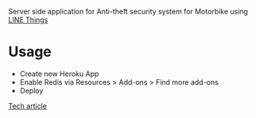 Server side application for Anti-theft security system for Motorbike using [LINE Things](https://developers.line.biz/ja/docs/line-things/)

# Usage

* Create new Heroku App
* Enable Redis via Resources > Add-ons > Find more add-ons
* Deploy

[Tech article](https://qiita.com/stachibana/items/dac5968255f375792fae)
